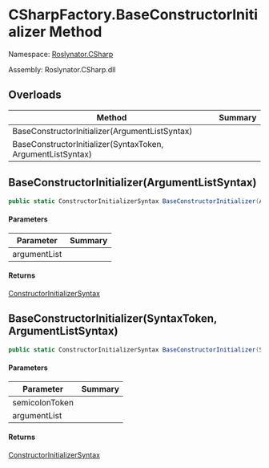 # CSharpFactory\.BaseConstructorInitializer Method

Namespace: [Roslynator.CSharp](../../README.md)

Assembly: Roslynator\.CSharp\.dll

## Overloads

| Method | Summary |
| ------ | ------- |
| BaseConstructorInitializer\(ArgumentListSyntax\) | |
| BaseConstructorInitializer\(SyntaxToken, ArgumentListSyntax\) | |

## BaseConstructorInitializer\(ArgumentListSyntax\)

```csharp
public static ConstructorInitializerSyntax BaseConstructorInitializer(ArgumentListSyntax argumentList = null)
```

#### Parameters

| Parameter | Summary |
| --------- | ------- |
| argumentList | |

#### Returns

[ConstructorInitializerSyntax](https://docs.microsoft.com/en-us/dotnet/api/microsoft.codeanalysis.csharp.syntax.constructorinitializersyntax)


## BaseConstructorInitializer\(SyntaxToken, ArgumentListSyntax\)

```csharp
public static ConstructorInitializerSyntax BaseConstructorInitializer(SyntaxToken semicolonToken, ArgumentListSyntax argumentList)
```

#### Parameters

| Parameter | Summary |
| --------- | ------- |
| semicolonToken | |
| argumentList | |

#### Returns

[ConstructorInitializerSyntax](https://docs.microsoft.com/en-us/dotnet/api/microsoft.codeanalysis.csharp.syntax.constructorinitializersyntax)


